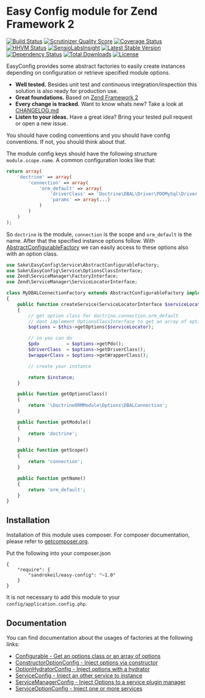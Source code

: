 # Easy Config module for Zend Framework 2
[![Build Status](https://travis-ci.org/sandrokeil/EasyConfig.png?branch=master)](https://travis-ci.org/sandrokeil/EasyConfig)
[![Scrutinizer Quality Score](https://scrutinizer-ci.com/g/sandrokeil/EasyConfig/badges/quality-score.png?s=cdef161c14156e3e36ed0ce3d6fd7979d38d916c)](https://scrutinizer-ci.com/g/sandrokeil/EasyConfig/)
[![Coverage Status](https://coveralls.io/repos/sandrokeil/EasyConfig/badge.png?branch=master)](https://coveralls.io/r/sandrokeil/EasyConfig?branch=master)
[![HHVM Status](http://hhvm.h4cc.de/badge/sandrokeil/easy-config.svg)](http://hhvm.h4cc.de/package/sandrokeil/easy-config)
[![SensioLabsInsight](https://insight.sensiolabs.com/projects/c7092bbe-8dc2-473d-9c13-617f41b2375b/mini.png)](https://insight.sensiolabs.com/projects/c7092bbe-8dc2-473d-9c13-617f41b2375b)
[![Latest Stable Version](https://poser.pugx.org/sandrokeil/easy-config/v/stable.png)](https://packagist.org/packages/sandrokeil/easy-config)
[![Dependency Status](https://www.versioneye.com/user/projects/53615c75fe0d0720eb00009e/badge.png)](https://www.versioneye.com/user/projects/53615c75fe0d0720eb00009e)
[![Total Downloads](https://poser.pugx.org/sandrokeil/easy-config/downloads.png)](https://packagist.org/packages/sandrokeil/easy-config)
[![License](https://poser.pugx.org/sandrokeil/easy-config/license.png)](https://packagist.org/packages/sandrokeil/easy-config)

EasyConfig provides some abstract factories to easily create instances depending on configuration or retrieve specified module options.

 * **Well tested.** Besides unit test and continuous integration/inspection this solution is also ready for production use.
 * **Great foundations.** Based on [Zend Framework 2](https://github.com/zendframework/zf2)
 * **Every change is tracked**. Want to know whats new? Take a look at [CHANGELOG.md](https://github.com/sandrokeil/EasyConfig/blob/master/CHANGELOG.md)
 * **Listen to your ideas.** Have a great idea? Bring your tested pull request or open a new issue.

You should have coding conventions and you should have config conventions. If not, you should think about that.

The module config keys should have the following structure `module.scope.name`.  A common configuration looks like that:

```php
return array(
    'doctrine' => array(
        'connection' => array(
            'orm_default' => array(
                'driverClass' => 'Doctrine\DBAL\Driver\PDOMySql\Driver',
                'params' => array(...)
            )
        )
    )
);
```

So `doctrine` is the module, `connection` is the scope and `orm_default` is the name. After that the specified instance options follow.
With [AbstractConfigurableFactory](https://github.com/sandrokeil/EasyConfig/tree/master/docs/Configurable.md) we can easily access to these options also with an option class.

```php
use Sake\EasyConfig\Service\AbstractConfigurableFactory;
use Sake\EasyConfig\Service\OptionsClassInterface;
use Zend\ServiceManager\FactoryInterface;
use Zend\ServiceManager\ServiceLocatorInterface;

class MyDBALConnectionFactory extends AbstractConfigurableFactory implements FactoryInterface, OptionsClassInterface
{
    public function createService(ServiceLocatorInterface $serviceLocator)
    {
        // get option class for doctrine.connection.orm_default
        // dont implement OptionsClassInterface to get an array of options
        $options = $this->getOptions($serviceLocator);

        // so you can do
        $pdo          = $options->getPdo();
        $driverClass  = $options->getDriverClass();
        $wrapperClass = $options->getWrapperClass();

        // create your instance

        return $instance;
    }

    public function getOptionsClass()
    {
        return '\DoctrineORMModule\Options\DBALConnection';
    }

    public function getModule()
    {
        return 'doctrine';
    }

    public function getScope()
    {
        return 'connection';
    }

    public function getName()
    {
        return 'orm_default';
    }
}
```

## Installation

Installation of this module uses composer. For composer documentation, please refer to
[getcomposer.org](http://getcomposer.org/).

Put the following into your composer.json

    {
        "require": {
            "sandrokeil/easy-config": "~1.0"
        }
    }

It is not necessary to add this module to your `config/application.config.php`.

## Documentation

You can find documentation about the usages of factories at the following links:

 * [Configurable - Get an options class or an array of options](https://github.com/sandrokeil/EasyConfig/tree/master/docs/Configurable.md)
 * [ConstructorOptionConfig - Inject options via constructor](https://github.com/sandrokeil/EasyConfig/tree/master/docs/ConstructorOptionConfig.md)
 * [OptionHydratorConfig - Inject options with a hydrator](https://github.com/sandrokeil/EasyConfig/tree/master/docs/OptionHydratorConfig.md)
 * [ServiceConfig - Inject an other service to instance](https://github.com/sandrokeil/EasyConfig/tree/master/docs/ServiceConfig.md)
 * [ServiceManagerConfig - Inject Options to a service plugin manager](https://github.com/sandrokeil/EasyConfig/tree/master/docs/ServiceManagerConfig.md)
 * [ServiceOptionConfig - Inject one or more services](https://github.com/sandrokeil/EasyConfig/tree/master/docs/ServiceOptionConfig.md)

